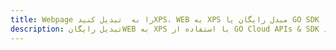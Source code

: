 ---title: Webpage را به  تبدیل کنیدXPS، WEB به XPS مبدل رایگان یا GO SDKdescription: تبدیل رایگانWEB به XPS با استفاده از GO Cloud APIs & SDK همچنین اسناد PDF را در Cloud ایجاد، ویرایش و رندر کنید.---